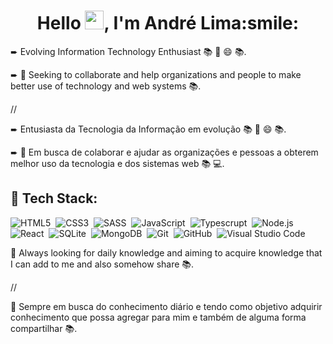 <h1 align="center">Hello <img src="https://raw.githubusercontent.com/kaueMarques/kaueMarques/master/hi.gif" width="30px">, I'm André Lima:smile:</h1>

➨ Evolving Information Technology Enthusiast 📚 💪 😄 📚.

➨ 💪 Seeking to collaborate and help organizations and people to make better use of technology and web systems 📚.

// 

➨ Entusiasta da Tecnologia da Informação em evolução 📚 💪 😄 📚.

➨ 💪 Em busca de colaborar e ajudar as organizações e pessoas a obterem melhor uso da tecnologia e dos sistemas web 📚 💻.  

## 🧰&nbsp;Tech Stack:

![HTML5](https://img.shields.io/badge/-HTML-05122A?style=flat&logo=HTML5)&nbsp;
![CSS3](https://img.shields.io/badge/-CSS-05122A?style=flat&logo=CSS3&logoColor=1572B6)&nbsp;
![SASS](https://img.shields.io/badge/-SASS-05122A?style=flat&logo=SASS)&nbsp;
![JavaScript](https://img.shields.io/badge/-JavaScript-05122A?style=flat&logo=javascript)&nbsp;
![Typescrupt](https://img.shields.io/badge/-TypeScript-05122A?style=flat&logo=typescript)&nbsp;
![Node.js](https://img.shields.io/badge/-Node.js-05122A?style=flat&logo=node.js)&nbsp;
![React](https://img.shields.io/badge/-React-05122A?style=flat&logo=react)&nbsp;
![SQLite](https://img.shields.io/badge/-SQLite-05122A?style=flat&logo=sqlite)&nbsp;
![MongoDB](https://img.shields.io/badge/-MongoDB-05122A?style=flat&logo=mongodb)&nbsp;
![Git](https://img.shields.io/badge/-Git-05122A?style=flat&logo=git)&nbsp;
![GitHub](https://img.shields.io/badge/-GitHub-05122A?style=flat&logo=github)&nbsp;
![Visual Studio Code](https://img.shields.io/badge/-Visual%20Studio%20Code-05122A?style=flat&logo=visual-studio-code&logoColor=007ACC)&nbsp;

📖 Always looking for daily knowledge and aiming to acquire knowledge that I can add to me and also somehow share 📚. 

//

📖 Sempre em busca do conhecimento diário e tendo como objetivo adquirir conhecimento que possa agregar para mim e também de alguma forma compartilhar 📚.

